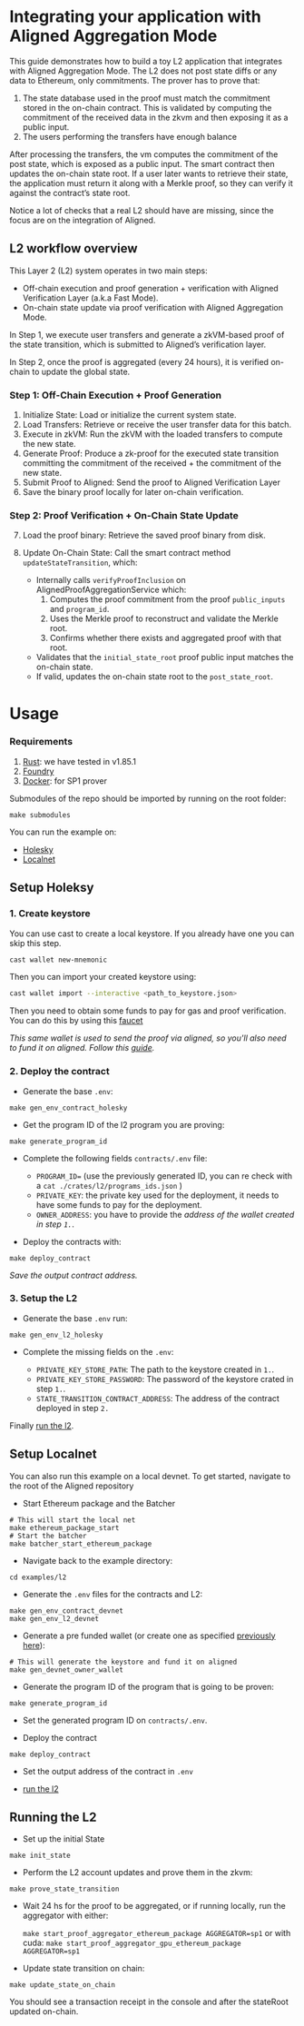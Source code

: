 # Integrating your application with Aligned Aggregation Mode

This guide demonstrates how to build a toy L2 application that integrates with Aligned Aggregation Mode. The L2 does not post state diffs or any data to Ethereum, only commitments. The prover has to prove that:

1. The state database used in the proof must match the commitment stored in the on-chain contract. This is validated by computing the commitment of the received data in the zkvm and then exposing it as a public input.
2. The users performing the transfers have enough balance

After processing the transfers, the vm computes the commitment of the post state, which is exposed as a public input. The smart contract then updates the on-chain state root. If a user later wants to retrieve their state, the application must return it along with a Merkle proof, so they can verify it against the contract’s state root.

Notice a lot of checks that a real L2 should have are missing, since the focus are on the integration of Aligned.

## L2 workflow overview

This Layer 2 (L2) system operates in two main steps:

-   Off-chain execution and proof generation + verification with Aligned Verification Layer (a.k.a Fast Mode).
-   On-chain state update via proof verification with Aligned Aggregation Mode.

In Step 1, we execute user transfers and generate a zkVM-based proof of the state transition, which is submitted to Aligned’s verification layer.

In Step 2, once the proof is aggregated (every 24 hours), it is verified on-chain to update the global state.

### Step 1: Off-Chain Execution + Proof Generation

1. Initialize State: Load or initialize the current system state.
2. Load Transfers: Retrieve or receive the user transfer data for this batch.
3. Execute in zkVM: Run the zkVM with the loaded transfers to compute the new state.
4. Generate Proof: Produce a zk-proof for the executed state transition committing the commitment of the received + the commitment of the new state.
5. Submit Proof to Aligned: Send the proof to Aligned Verification Layer
6. Save the binary proof locally for later on-chain verification.

### Step 2: Proof Verification + On-Chain State Update

7. Load the proof binary: Retrieve the saved proof binary from disk.
8. Update On-Chain State: Call the smart contract method `updateStateTransition`, which:

    - Internally calls `verifyProofInclusion` on AlignedProofAggregationService which:
        1. Computes the proof commitment from the proof `public_inputs` and `program_id`.
        2. Uses the Merkle proof to reconstruct and validate the Merkle root.
        3. Confirms whether there exists and aggregated proof with that root.
    - Validates that the `initial_state_root` proof public input matches the on-chain state.
    - If valid, updates the on-chain state root to the `post_state_root`.

# Usage

### Requirements

1. [Rust](https://www.rust-lang.org/tools/install): we have tested in v1.85.1
2. [Foundry](https://book.getfoundry.sh/getting-started/installation)
3. [Docker](https://docs.docker.com/engine/): for SP1 prover

Submodules of the repo should be imported by running on the root folder:

```shell
make submodules
```

You can run the example on:
- [Holesky](#setup-holeksy)
- [Localnet](#setup-localnet)

## Setup Holeksy

### 1. Create keystore

You can use cast to create a local keystore. If you already have one you can skip this step.

```bash
cast wallet new-mnemonic
```

Then you can import your created keystore using:

```bash
cast wallet import --interactive <path_to_keystore.json>
```

Then you need to obtain some funds to pay for gas and proof verification.
You can do this by using this [faucet](https://cloud.google.com/application/web3/faucet/ethereum/holesky)

*This same wallet is used to send the proof via aligned, so you'll also need to fund it on aligned. Follow this [guide](https://docs.alignedlayer.com/guides/0_submitting_proofs#id-2.-send-funds-to-aligned).*

### 2. Deploy the contract

-   Generate the base `.env`:

```shell
make gen_env_contract_holesky
```

-   Get the program ID of the l2 program you are proving:

```shell
make generate_program_id
```

-   Complete the following fields `contracts/.env` file:

    -   `PROGRAM_ID=` (use the previously generated ID, you can re check with a `cat ./crates/l2/programs_ids.json` )
    -   `PRIVATE_KEY`: the private key used for the deployment, it needs to have some funds to pay for the deployment.
    -   `OWNER_ADDRESS`: you have to provide the *address of the wallet created in step `1.`*.

-   Deploy the contracts with:

```shell
make deploy_contract
```

*Save the output contract address.*

### 3. Setup the L2

-   Generate the base `.env` run:

```shell
make gen_env_l2_holesky
```

-   Complete the missing fields on the `.env`:

    -   `PRIVATE_KEY_STORE_PATH`: The path to the keystore created in `1.`.
    -   `PRIVATE_KEY_STORE_PASSWORD`: The password of the keystore crated in step `1.`.
    -   `STATE_TRANSITION_CONTRACT_ADDRESS`: The address of the contract deployed in step `2.`

Finally [run the l2](#running-the-l2).

## Setup Localnet

You can also run this example on a local devnet. To get started, navigate to the root of the Aligned repository

- Start Ethereum package and the Batcher

```shell
# This will start the local net
make ethereum_package_start
# Start the batcher
make batcher_start_ethereum_package
```

- Navigate back to the example directory:

```shell
cd examples/l2
``` 

- Generate the `.env` files for the contracts and L2:

```shell
make gen_env_contract_devnet
make gen_env_l2_devnet
```

- Generate a pre funded wallet (or create one as specified [previously here](#1-create-keystore)):

```shell
# This will generate the keystore and fund it on aligned
make gen_devnet_owner_wallet
```

- Generate the program ID of the program that is going to be proven:

```shell
make generate_program_id
```

- Set the generated program ID on `contracts/.env`.

- Deploy the contract

```shell
make deploy_contract
```

- Set the output address of the contract in `.env`

- [run the l2](#running-the-l2)


## Running the L2

- Set up the initial State

```shell
make init_state
```

-   Perform the L2 account updates and prove them in the zkvm:

```shell
make prove_state_transition
```

- Wait 24 hs for the proof to be aggregated, or if running locally, run the aggregator with either:

    ```make start_proof_aggregator_ethereum_package AGGREGATOR=sp1``` 
or with cuda:
    ```make start_proof_aggregator_gpu_ethereum_package AGGREGATOR=sp1```

-   Update state transition on chain:

```shell
make update_state_on_chain
```

You should see a transaction receipt in the console and after the stateRoot updated on-chain.
